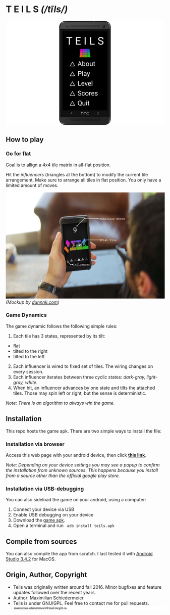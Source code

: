 # T E I L S *(/tīls/)*

![board](doc/menu-c.png)


## How to play

### Go for flat

Goal is to allign a 4x4 tile matrix in all-flat position.  

Hit the *influencers* (triangles at the bottom) to modify the current tile arrangement. Make sure to arrange all tiles in flat position. You only have a limited amount of moves.

![board](doc/playing3-c-exp-notes.png)
*(Mockup by [dunnnk.com](http://dunnnk.com/))*

### Game Dynamics

The game dynamic follows the following simple rules:  

 1. Each tile has 3 states, represented by its tilt:
   * flat
   * tilted to the right
   * tilted to the left  
 2. Each influencer is wired to fixed set of tiles. The wiring changes on every session.
 3. Each influencer iterates between three cyclic states: *dark-gray, light-gray, white*.
 4. When hit, an influencer advances by one state and tilts the attached tiles. Those may spin left or right, but the sense is deterministic.

*Note: There is an algorithm to always win the game.* 

## Installation

This repo hosts the game apk. There are two simple ways to install the file:

### Installation via browser

Access this web page with your android device, then click **[this link](https://github.com/kartoffelquadrat/Teils/blob/master/binary/teils.apk)**.

*Note: Depending on your device settings you may see a popup to confirm the installation from unknown sources. This happens because you install from a source other than the official google play store.*

### Installation via USB-debugging
 
You can also sideload the game on your android, using a computer:

 1. Connect your device via USB
 2. Enable USB debugging on your device
 3. Download the [game apk](https://kartoffelquadrat.eu:5050/maex/teils/raw/master/binary/teils.apk).
 4. Open a terminal and run ``` adb install teils.apk```

## Compile from sources

You can also compile the app from scratch. I last tested it with [Android Studio 3.4.2](https://developer.android.com/studio) for MacOS.

## Origin, Author, Copyright

 * Teils was originally written around fall 2016. Minor bugfixes and feature updates followed over the recent years.  
 * Author: Maximilian Schiedermeier
 * Teils is under GNU/GPL. Feel free to contact me for pull requests.  
![email](doc/email.png)

